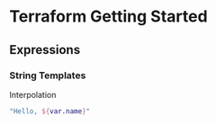 # Terraform Getting Started

## Expressions

### String Templates

Interpolation

```terraform
"Hello, ${var.name}"
```
